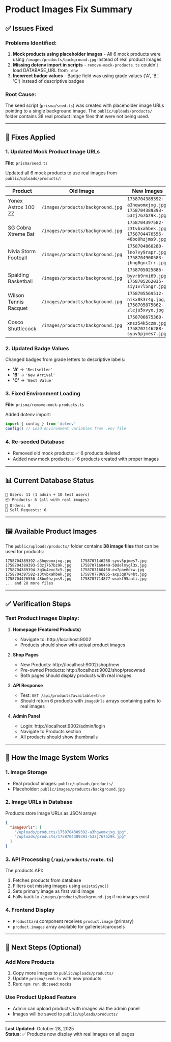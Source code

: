 # Product Images Fix Summary

## ✅ Issues Fixed

### Problems Identified:
1. **Mock products using placeholder images** - All 6 mock products were using `/images/products/background.jpg` instead of real product images
2. **Missing dotenv import in scripts** - `remove-mock-products.ts` couldn't load DATABASE_URL from `.env`
3. **Incorrect badge values** - Badge field was using grade values ('A', 'B', 'C') instead of descriptive badges

### Root Cause:
The seed script (`prisma/seed.ts`) was created with placeholder image URLs pointing to a single background image. The `public/uploads/products/` folder contains 38 real product image files that were not being used.

---

## 🔧 Fixes Applied

### 1. Updated Mock Product Image URLs
**File:** `prisma/seed.ts`

Updated all 6 mock products to use real images from `public/uploads/products/`:

| Product | Old Image | New Images |
|---------|-----------|------------|
| Yonex Astrox 100 ZZ | `/images/products/background.jpg` | `1758704389392-a3hqwomxjxg.jpg`, `1758704389393-53zj767bz9k.jpg` |
| SG Cobra Xtreme Bat | `/images/products/background.jpg` | `1758704397582-z3tvbxahbek.jpg`, `1758704476556-48bo0hzjms9.jpg` |
| Nivia Storm Football | `/images/products/background.jpg` | `1758704860280-lno7vy9rapr.jpg`, `1758704900583-jhng6gnc2rr.jpg` |
| Spalding Basketball | `/images/products/background.jpg` | `1758705025886-byvrb9rmi69.jpg`, `1758705262035-siy1v7l5ngr.jpg` |
| Wilson Tennis Racquet | `/images/products/background.jpg` | `1758705569512-nikx8k3r4g.jpg`, `1758705875862-zleju5xvyo.jpg` |
| Cosco Shuttlecock | `/images/products/background.jpg` | `1758706675360-xnsz54k5czm.jpg`, `1758707146288-syuv5pjmes7.jpg` |

### 2. Updated Badge Values
Changed badges from grade letters to descriptive labels:
- **'A'** → `'Bestseller'`
- **'B'** → `'New Arrival'`
- **'C'** → `'Best Value'`

### 3. Fixed Environment Loading
**File:** `prisma/remove-mock-products.ts`

Added dotenv import:
```typescript
import { config } from 'dotenv'
config() // Load environment variables from .env file
```

### 4. Re-seeded Database
- Removed old mock products: ✅ 6 products deleted
- Added new mock products: ✅ 6 products created with proper images

---

## 📊 Current Database Status

```
👥 Users: 11 (1 admin + 10 test users)
📦 Products: 6 (all with real images)
🧾 Orders: 0
🛒 Sell Requests: 0
```

---

## 🖼️ Available Product Images

The `public/uploads/products/` folder contains **38 image files** that can be used for products:

```
1758704389392-a3hqwomxjxg.jpg    1758707146288-syuv5pjmes7.jpg
1758704389393-53zj767bz9k.jpg    1758707160449-50delmygl3x.jpg
1758704389394-3q3u4exc3c5.jpg    1758707160450-eu7pae6dcw.jpg
1758704397582-z3tvbxahbek.jpg    1758707706955-axp3q8784bt.jpg
1758704476556-48bo0hzjms9.jpg    1758707714877-wsxkt95aati.jpg
... and 28 more files
```

---

## ✅ Verification Steps

### Test Product Images Display:

1. **Homepage (Featured Products)**
   - Navigate to: http://localhost:9002
   - Products should show with actual product images

2. **Shop Pages**
   - New Products: http://localhost:9002/shop/new
   - Pre-owned Products: http://localhost:9002/shop/preowned
   - Both pages should display products with real images

3. **API Response**
   - Test: `GET /api/products?available=true`
   - Should return 6 products with `imageUrls` arrays containing paths to real images

4. **Admin Panel**
   - Login: http://localhost:9002/admin/login
   - Navigate to Products section
   - All products should show thumbnails

---

## 🎯 How the Image System Works

### 1. Image Storage
- Real product images: `public/uploads/products/`
- Placeholder: `public/images/products/background.jpg`

### 2. Image URLs in Database
Products store image URLs as JSON arrays:
```json
{
  "imageUrls": [
    "/uploads/products/1758704389392-a3hqwomxjxg.jpg",
    "/uploads/products/1758704389393-53zj767bz9k.jpg"
  ]
}
```

### 3. API Processing (`/api/products/route.ts`)
The products API:
1. Fetches products from database
2. Filters out missing images using `existsSync()`
3. Sets primary image as first valid image
4. Falls back to `/images/products/background.jpg` if no images exist

### 4. Frontend Display
- `ProductCard` component receives `product.image` (primary)
- `product.images` array available for galleries/carousels

---

## 📝 Next Steps (Optional)

### Add More Products
1. Copy more images to `public/uploads/products/`
2. Update `prisma/seed.ts` with new products
3. Run: `npm run db:seed:mocks`

### Use Product Upload Feature
- Admin can upload products with images via the admin panel
- Images will be saved to `public/uploads/products/`

---

**Last Updated:** October 28, 2025  
**Status:** ✅ Products now display with real images on all pages
